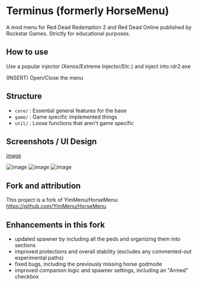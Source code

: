 # Terminus (formerly HorseMenu)

A mod menu for Red Dead Redemption 2 and Red Dead Online published by Rockstar Games. Strictly for educational purposes.

## How to use
Use a popular injector (Xenos/Extreme Injector/Etc.) and inject into rdr2.exe

(INSERT) Open/Close the menu

## Structure

- `core/` : Essential general features for the base
- `game/` : Game specific implemented things
- `util/` : Loose functions that aren't game specific

## Screenshots / UI Design

[image](https://github.com/user-attachments/assets/e7280722-9ea0-49e5-b6ae-299ebb2a071d)


![image](https://github.com/user-attachments/assets/0b69a960-9e0e-4bf7-8b52-6cc10e012d8f)
![image](https://github.com/user-attachments/assets/9ab5cf27-06d6-4e38-9203-0c6ccd79139e)
![image](https://github.com/user-attachments/assets/b9a1a45a-a400-4daf-99dd-55fe980f31d2)

## Fork and attribution

This project is a fork of YimMenu/HorseMenu: https://github.com/YimMenu/HorseMenu

## Enhancements in this fork

- updated spawner by including all the peds and organizing them into sections
- improved protections and overall stability (excludes any commented-out experimental paths)
- fixed bugs, including the previously missing horse godmode
- improved companion logic and spawner settings, including an "Armed" checkbox

